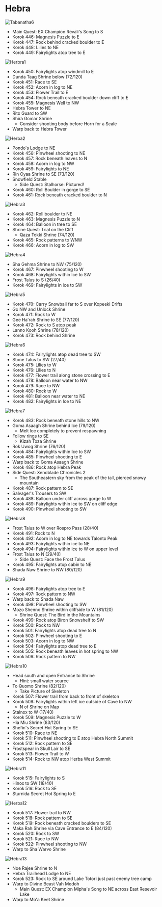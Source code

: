 # Hebra

![Tabanatha6](images/Tabantha6.PNG)

* Main Quest: EX Champion Revali's Song to S
* Korok 446: Magnesis Puzzle to E
* Korok 447: Rock behind cracked boulder to E
* Korok 448: Lilies to NE
* Korok 449: Fairylights atop tree to E

![Herbra1](images/Hebra1.PNG)

* Korok 450: Fairylights atop windmill to E
* Dunda Taag Shrine below (72/120)
* Korok 451: Race to SE
* Korok 452: Acorn in log to NE
* Korok 453: Flower Trail to E
* Korok 454: Rock beneath cracked boulder down cliff to E
* Korok 455: Magnesis Well to NW
* Hebra Tower to NE
* Rito Guard to SW
* Shira Gomar Shrine
  * Consider shooting body before Horn for a Scale
* Warp back to Hebra Tower

![Herba2](images/Hebra2.PNG)

* Pondo's Lodge to NE
* Korok 456: Pinwheel shooting to NE
* Korok 457: Rock beneath leaves to N
* Korok 458: Acorn in log to NW
* Korok 459: Fairylights to NE
* Rin Oyaa Shrine to SE (73/120)
* Snowfield Stable
  * Side Quest: Stalhorse: Pictured!
* Korok 460: Roll Boulder in gorge to SE
* Korok 461: Rock beneath cracked boulder to N

![Hebra3](images/Hebra3.PNG)

* Korok 462: Roll boulder to NE
* Korok 463: Magnesis Puzzle to N
* Korok 464: Balloon in tree to SE
* Shrine Quest: Trial on the Cliff
  * Qaza Tokki Shrine (74/120)
* Korok 465: Rock patterns to WNW
* Korok 466: Acorn in log to SW

![Hebra4](images/Hebra4.PNG)
* Sha Gehma Shrine to NW (75/120)
* Korok 467: Pinwheel shooting to W
* Korok 468: Fairylights within Ice to SW
* Frost Talus to S (26/40)
* Korok 469: Fairylights in ice to SW

![Hebra5](images/Hebra5.PNG)

* Korok 470: Carry Snowball far to S over Kopeeki Drifts
* Go NW and Unlock Shrine
* Korok 471: Rock to W
* Gee Ha'rah Shrine to SE (77/120)
* Korok 472: Rock to S atop peak
* Lanno Kooh Shrine (78/120)
* Korok 473: Rock behind Shrine

![Hebra6](images/Hebra6.PNG)

* Korok 474: Fairylights atop dead tree to SW
* Stone Talus to SW (27/40)
* Korok 475: Lilies to W
* Korok 476: Lilies to N
* Korok 477: Flower trail along stone crossing to E
* Korok 478: Balloon near water to NW
* Korok 479: Race to NW
* Korok 480: Rock to W
* Korok 481: Balloon near water to NE
* Korok 482: Fairylights in Ice to NE

![Hebra7](images/Hebra7.PNG)

* Korok 483: Rock beneath stone hills to NW
* Goma Asaagh Shrine behind Ice (79/120)
  * Melt Ice completely to prevent respawning
* Follow rings to SE
  * Kizah Toza Shrine
* Rok Uwog Shrine (76/120)
* Korok 484: Fairylights within Ice to SW
* Korok 485: Pinwheel shooting to E
* Warp back to Goma Asaagh Shrine
* Korok 486: Rock atop Hebra Peak
* Side Quest: Xenoblade Chronicles 2
  * The Southeastern sky from the peak of the tall, pierced snowy mountain
* Korok 487: Rock pattern to SE
* Salvager's Trousers to SW
* Korok 488: Balloon under cliff across gorge to W
* Korok 489: Fairylights within ice to SW on cliff edge
* Korok 490: Pinwheel shooting to SW

![Hebra8](images/Hebra8.PNG)

* Frost Talus to W over Rospro Pass (28/40)
* Korok 491: Rock to N
* Korok 492: Acorn in log to NE towards Talonto Peak
* Korok 493: Fairylights within ice to NE
* Korok 494: Fairylights within ice to W on upper level
* Frost Talus to N (29/40)
  * Side Quest: Face the Frost Talus
* Korok 495: Fairylights atop cabin to NE
* Shada Naw Shrine to NW (80/120)

![Hebra9](images/Hebra9.PNG)

* Korok 496: Fairylights atop tree to E
* Korok 497: Rock pattern to NW
* Warp back to Shada Naw
* Korok 498: Pinwheel shooting to SW
* Mozo Shenno Shrine within cliffside to W (81/120)
  * Shrine Quest: The Bird in the Mountains
* Korok 499: Rock atop Biron Snowshelf to SW
* Korok 500: Rock to NW
* Korok 501: Fairylights atop dead tree to N
* Korok 502: Pinwheel shooting to E
* Korok 503: Acorn in log to NW
* Korok 504: Fairylights atop dead tree to E
* Korok 505: Rock beneath leaves in hot spring to NW
* Korok 506: Rock pattern to NW

![Hebra10](images/Hebra10.PNG)

* Head south and open Entrance to Shrine
  * Hint: small water source
* To Quomo Shrine (82/120)
  * Take Picture of Skeleton
* Korok 507: Flower trail from back to front of skeleton
* Korok 508: Fairylights within left ice outside of Cave to NW
  * N of Shrine on Map
* Stalnox to W (17/40)
* Korok 509: Magnesis Puzzle to W
* Hia Miu Shrine (83/120)
* Shefin's Secret Hot Spring to SE
* Korok 510: Race to NE
* Korok 511: Pinwheel shooting to E atop Hebra North Summit
* Korok 512: Rock pattern to SE
* Frostspear in Skull Lair to SE
* Korok 513: Flower Trail to W
* Korok 514: Rock to NW atop Herba West Summit

![Hebra11](images/Hebra11.PNG)

* Korok 515: Fairylights to S
* Hinox to SW (18/40)
* Korok 516: Rock to SE
* Sturnida Secret Hot Spring to E

![Herba12](images/Hebra12.PNG)

* Korok 517: Flower trail to NW
* Korok 518: Rock pattern to SE
* Korok 519: Rock beneath cracked boulders to SE
* Maka Rah Shrine via Cave Entrance to E (84/120)
* Korok 520: Rock to SW
* Korok 521: Race to NW
* Korok 522: Pinwheel shooting to NW
* Warp to Sha Warvo Shrine

![Hebra13](images/Hebra13.PNG)

* Noe Rajee Shrine to N
* Hebra Trailhead Lodge to NE
* Korok 523: Rock to SE around Lake Totori just past enemy tree camp
* Warp to Divine Beast Vah Medoh
  * Main Quest: EX Champion Mipha's Song to NE across East Resevoir Lake
* Warp to Mo'a Keet Shrine
